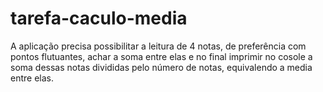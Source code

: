 
# tarefa-caculo-media
 
A aplicação precisa possibilitar a leitura de 4 notas, de preferência com pontos flutuantes,
achar a soma entre elas e no final imprimir no cosole a soma dessas notas divididas pelo número de notas,
equivalendo a media entre elas.

